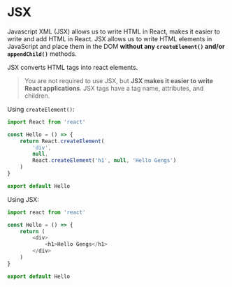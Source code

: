 # JSX

Javascript XML (JSX) allows us to write HTML in React, makes it easier to write and add HTML in React. JSX allows us to write HTML elements in JavaScript and place them in the DOM **without any `createElement()`  and/or `appendChild()`** methods.

JSX converts HTML tags into react elements.

> You are not required to use JSX, but **JSX makes it easier to write React applications**. JSX tags have a tag name, attributes, and children.

Using `createElement()`:

```js
import React from 'react'

const Hello = () => {
    return React.createElement(
        'div',
        null,
        React.createElement('h1', null, 'Hello Gengs')
    )
}

export default Hello

```

Using JSX:

```js
import react from 'react'

const Hello = () => {
    return (
        <div>
            <h1>Hello Gengs</h1>
        </div>
    )
}

export default Hello

```
